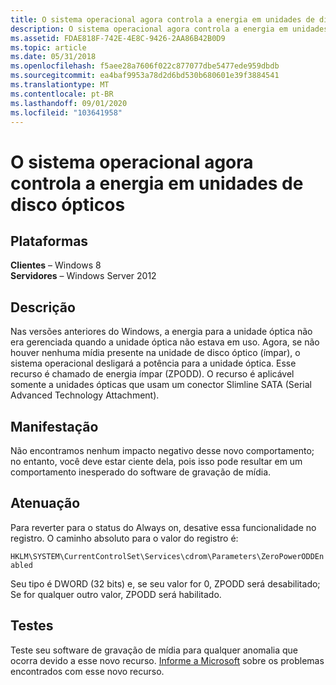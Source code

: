 ```yaml
---
title: O sistema operacional agora controla a energia em unidades de disco ópticos
description: O sistema operacional agora controla a energia em unidades de disco ópticos
ms.assetid: FDAE818F-742E-4E8C-9426-2AA86B42B0D9
ms.topic: article
ms.date: 05/31/2018
ms.openlocfilehash: f5aee28a7606f022c877077dbe5477ede959dbdb
ms.sourcegitcommit: ea4baf9953a78d2d6bd530b680601e39f3884541
ms.translationtype: MT
ms.contentlocale: pt-BR
ms.lasthandoff: 09/01/2020
ms.locfileid: "103641958"
---
```

# <a name="operating-system-now-controls-power-to-optical-disk-drives"></a>O sistema operacional agora controla a energia em unidades de disco ópticos

## <a name="platforms"></a>Plataformas

**Clientes** – Windows 8  
**Servidores** – Windows Server 2012  


## <a name="description"></a>Descrição

Nas versões anteriores do Windows, a energia para a unidade óptica não era gerenciada quando a unidade óptica não estava em uso. Agora, se não houver nenhuma mídia presente na unidade de disco óptico (ímpar), o sistema operacional desligará a potência para a unidade óptica. Esse recurso é chamado de energia ímpar (ZPODD). O recurso é aplicável somente a unidades ópticas que usam um conector Slimline SATA (Serial Advanced Technology Attachment).

## <a name="manifestation"></a>Manifestação

Não encontramos nenhum impacto negativo desse novo comportamento; no entanto, você deve estar ciente dela, pois isso pode resultar em um comportamento inesperado do software de gravação de mídia.

## <a name="mitigation"></a>Atenuação

Para reverter para o status do Always on, desative essa funcionalidade no registro. O caminho absoluto para o valor do registro é:

`HKLM\SYSTEM\CurrentControlSet\Services\cdrom\Parameters\ZeroPowerODDEnabled`

Seu tipo é DWORD (32 bits) e, se seu valor for 0, ZPODD será desabilitado; Se for qualquer outro valor, ZPODD será habilitado.

## <a name="tests"></a>Testes

Teste seu software de gravação de mídia para qualquer anomalia que ocorra devido a esse novo recurso. [Informe a Microsoft](mailto:OptIssue@microsoft.com) sobre os problemas encontrados com esse novo recurso.

 

 




